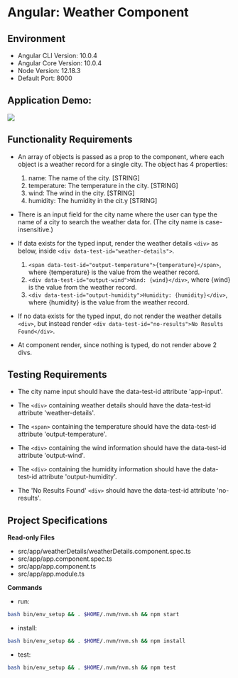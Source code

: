 # Angular: Weather Component

## Environment 

- Angular CLI Version: 10.0.4
- Angular Core Version: 10.0.4
- Node Version: 12.18.3
- Default Port: 8000

## Application Demo:

![](https://hrcdn.net/s3_pub/istreet-assets/aiYyB8bIMufQ00lpPduPbQ/weather-component.gif)

## Functionality Requirements

- An array of objects is passed as a prop to the component, where each object is a weather record for a single city. The object has 4 properties:
    1. name: The name of the city. [STRING]
    2. temperature: The temperature in the city. [STRING]
    3. wind: The wind in the city. [STRING]
    4. humidity: The humidity in the cit.y [STRING]

- There is an input field for the city name where the user can type the name of a city to search the weather data for. (The city name is case-insensitive.)

- If data exists for the typed input, render the weather details `<div>` as below, inside `<div data-test-id="weather-details">`.
    1. `<span data-test-id="output-temperature">{temperature}</span>`, where {temperature} is the value from the weather record.
    2. `<div data-test-id="output-wind">Wind: {wind}</div>`, where {wind} is the value from the weather record.
    3. `<div data-test-id="output-humidity">Humidity: {humidity}</div>`, where {humidity} is the value from the weather record.

- If no data exists for the typed input, do not render the weather details `<div>`, but instead render `<div data-test-id="no-results">No Results Found</div>`.

- At component render, since nothing is typed, do not render above 2 divs.

## Testing Requirements

- The city name input should have the data-test-id attribute 'app-input'.

- The `<div>` containing weather details should have the data-test-id attribute 'weather-details'.

- The `<span>` containing the temperature should have the data-test-id attribute 'output-temperature'.

- The `<div>` containing the wind information should have the data-test-id attribute 'output-wind'.

- The `<div>` containing the humidity information should have the data-test-id attribute 'output-humidity'.

- The 'No Results Found' `<div>` should have the data-test-id attribute 'no-results'.


## Project Specifications

**Read-only Files**
- src/app/weatherDetails/weatherDetails.component.spec.ts
- src/app/app.component.spec.ts
- src/app/app.component.ts
- src/app/app.module.ts

**Commands**
- run: 
```bash
bash bin/env_setup && . $HOME/.nvm/nvm.sh && npm start
```
- install: 
```bash
bash bin/env_setup && . $HOME/.nvm/nvm.sh && npm install
```
- test: 
```bash
bash bin/env_setup && . $HOME/.nvm/nvm.sh && npm test
```
